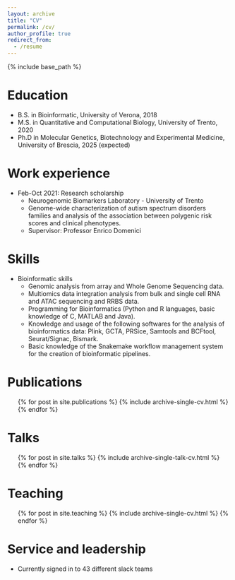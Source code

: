 ```yaml
---
layout: archive
title: "CV"
permalink: /cv/
author_profile: true
redirect_from:
  - /resume
---
```


{% include base_path %}

Education
======
* B.S. in Bioinformatic, University of Verona, 2018
* M.S. in Quantitative and Computational Biology, University of Trento, 2020
* Ph.D in Molecular Genetics, Biotechnology and Experimental Medicine, University of Brescia, 2025 (expected)

Work experience
======
* Feb-Oct 2021: Research scholarship
  * Neurogenomic Biomarkers Laboratory - University of Trento
  * Genome-wide characterization of autism spectrum disorders families and analysis of the association between polygenic risk scores and clinical phenotypes.
  * Supervisor: Professor Enrico Domenici


  
Skills
======
* Bioinformatic skills
  * Genomic analysis from array and Whole Genome Sequencing data.
  * Multiomics data integration analysis from bulk and single cell RNA and ATAC sequencing and RRBS data. 
  * Programming for Bioinformatics (Python and R languages, basic knowledge of C, MATLAB and Java).
  * Knowledge and usage of the following softwares for the analysis of bioinformatics data: Plink, GCTA, PRSice, Samtools and BCFtool, Seurat/Signac, Bismark.
  * Basic knowledge of the Snakemake workflow management system for the creation of bioinformatic pipelines.

Publications
======
  <ul>{% for post in site.publications %}
    {% include archive-single-cv.html %}
  {% endfor %}</ul>
  
Talks
======
  <ul>{% for post in site.talks %}
    {% include archive-single-talk-cv.html %}
  {% endfor %}</ul>
  
Teaching
======
  <ul>{% for post in site.teaching %}
    {% include archive-single-cv.html %}
  {% endfor %}</ul>
  
Service and leadership
======
* Currently signed in to 43 different slack teams
